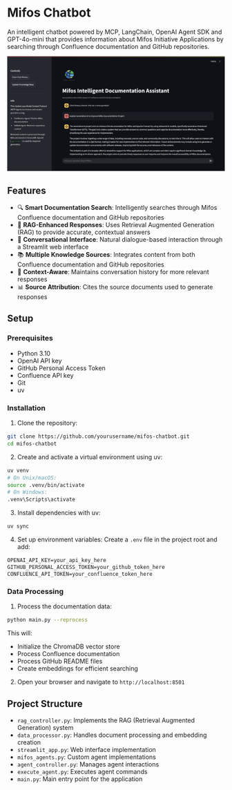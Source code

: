 # Mifos Chatbot

An intelligent chatbot powered by MCP, LangChain, OpenAI Agent SDK and GPT-4o-mini that provides information about Mifos Initiative Applications by searching through Confluence documentation and GitHub repositories.

![Mifos Chatbot Screenshot](static/Screenshot.png)

## Features

-   🔍 **Smart Documentation Search**: Intelligently searches through Mifos Confluence documentation and GitHub repositories
-   🤖 **RAG-Enhanced Responses**: Uses Retrieval Augmented Generation (RAG) to provide accurate, contextual answers
-   💬 **Conversational Interface**: Natural dialogue-based interaction through a Streamlit web interface
-   📚 **Multiple Knowledge Sources**: Integrates content from both Confluence documentation and GitHub repositories
-   🎯 **Context-Aware**: Maintains conversation history for more relevant responses
-   📊 **Source Attribution**: Cites the source documents used to generate responses

## Setup

### Prerequisites

-   Python 3.10
-   OpenAI API key
-   GitHub Personal Access Token
-   Confluence API key
-   Git
-   uv

### Installation

1. Clone the repository:

```bash
git clone https://github.com/yourusername/mifos-chatbot.git
cd mifos-chatbot
```

2. Create and activate a virtual environment using uv:

```bash
uv venv
# On Unix/macOS:
source .venv/bin/activate
# On Windows:
.venv\Scripts\activate
```

3. Install dependencies with uv:

```bash
uv sync
```

4. Set up environment variables:
   Create a `.env` file in the project root and add:

```
OPENAI_API_KEY=your_api_key_here
GITHUB_PERSONAL_ACCESS_TOKEN=your_github_token_here
CONFLUENCE_API_TOKEN=your_confluence_token_here
```

### Data Processing

1. Process the documentation data:

```bash
python main.py --reprocess
```

This will:

-   Initialize the ChromaDB vector store
-   Process Confluence documentation
-   Process GitHub README files
-   Create embeddings for efficient searching

2. Open your browser and navigate to `http://localhost:8501`

## Project Structure

-   `rag_controller.py`: Implements the RAG (Retrieval Augmented Generation) system
-   `data_processor.py`: Handles document processing and embedding creation
-   `streamlit_app.py`: Web interface implementation
-   `mifos_agents.py`: Custom agent implementations
-   `agent_controller.py`: Manages agent interactions
-   `execute_agent.py`: Executes agent commands
-   `main.py`: Main entry point for the application
